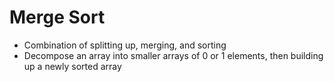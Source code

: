 # Merge Sort

- Combination of splitting up, merging, and sorting
- Decompose an array into smaller arrays of 0 or 1 elements, then building up a newly sorted array
